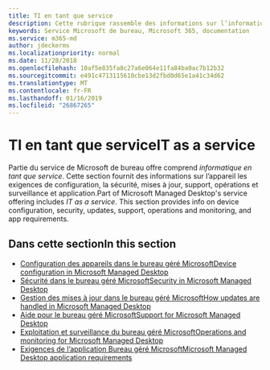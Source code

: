 ```yaml
---
title: TI en tant que service
description: Cette rubrique rassemble des informations sur l’informatique dans le cadre du programme Microsoft de bureau de service
keywords: Service Microsoft de bureau, Microsoft 365, documentation
ms.service: m365-md
author: jdeckerms
ms.localizationpriority: normal
ms.date: 11/28/2018
ms.openlocfilehash: 10af5e835fa8c27a6e064e11fa84ba0ac7b12b32
ms.sourcegitcommit: e491c4713115610cbe13d2fbd0d65e1a41c34d62
ms.translationtype: MT
ms.contentlocale: fr-FR
ms.lasthandoff: 01/16/2019
ms.locfileid: "26867265"
---
```

# <a name="it-as-a-service"></a><span data-ttu-id="ace6e-104">TI en tant que service</span><span class="sxs-lookup"><span data-stu-id="ace6e-104">IT as a service</span></span>
<span data-ttu-id="ace6e-p101">Partie du service de Microsoft de bureau offre comprend *informatique en tant que service*. Cette section fournit des informations sur l’appareil les exigences de configuration, la sécurité, mises à jour, support, opérations et surveillance et application.</span><span class="sxs-lookup"><span data-stu-id="ace6e-p101">Part of Microsoft Managed Desktop's service offering includes *IT as a service*. This section provides info on device configuration, security, updates, support, operations and monitoring, and app requirements.</span></span> 

## <a name="in-this-section"></a><span data-ttu-id="ace6e-107">Dans cette section</span><span class="sxs-lookup"><span data-stu-id="ace6e-107">In this section</span></span>

- [<span data-ttu-id="ace6e-108">Configuration des appareils dans le bureau géré Microsoft</span><span class="sxs-lookup"><span data-stu-id="ace6e-108">Device configuration in Microsoft Managed Desktop</span></span>](device-policies.md)
- [<span data-ttu-id="ace6e-109">Sécurité dans le bureau géré Microsoft</span><span class="sxs-lookup"><span data-stu-id="ace6e-109">Security in Microsoft Managed Desktop</span></span>](security.md)
- [<span data-ttu-id="ace6e-110">Gestion des mises à jour dans le bureau géré Microsoft</span><span class="sxs-lookup"><span data-stu-id="ace6e-110">How updates are handled in Microsoft Managed Desktop</span></span>](updates.md)
- [<span data-ttu-id="ace6e-111">Aide pour le bureau géré Microsoft</span><span class="sxs-lookup"><span data-stu-id="ace6e-111">Support for Microsoft Managed Desktop</span></span>](support.md)
- [<span data-ttu-id="ace6e-112">Exploitation et surveillance du bureau géré Microsoft</span><span class="sxs-lookup"><span data-stu-id="ace6e-112">Operations and monitoring for Microsoft Managed Desktop</span></span>](operations-and-monitoring.md)
- [<span data-ttu-id="ace6e-113">Exigences de l’application Bureau géré Microsoft</span><span class="sxs-lookup"><span data-stu-id="ace6e-113">Microsoft Managed Desktop application requirements</span></span>](mmd-app-requirements.md)